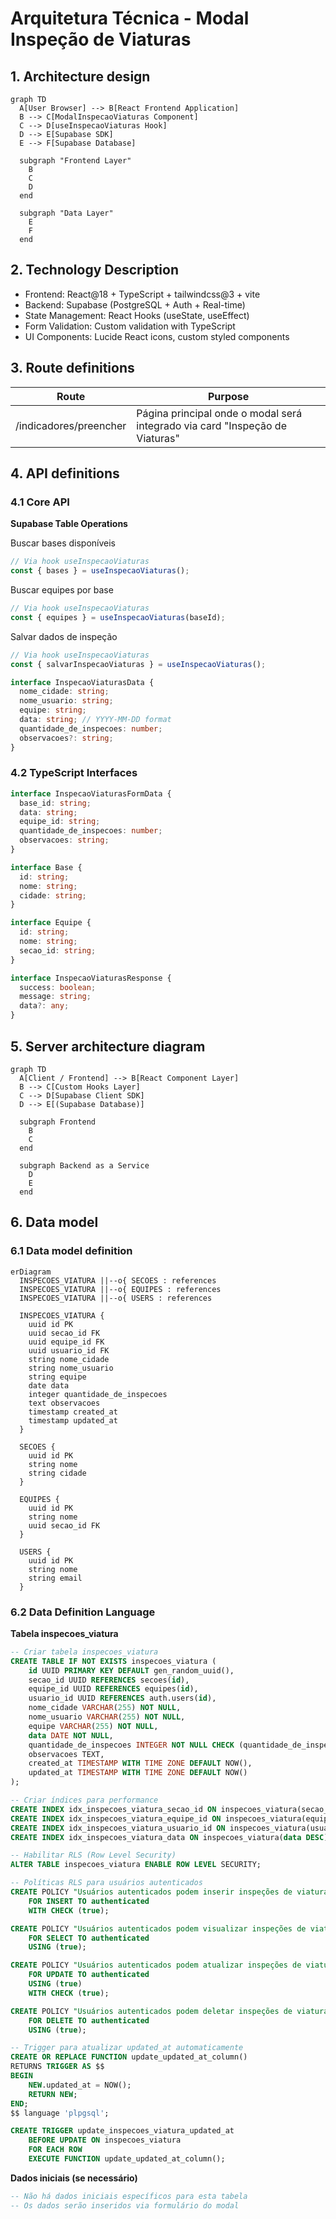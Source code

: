 # Arquitetura Técnica - Modal Inspeção de Viaturas

## 1. Architecture design

```mermaid
graph TD
  A[User Browser] --> B[React Frontend Application]
  B --> C[ModalInspecaoViaturas Component]
  C --> D[useInspecaoViaturas Hook]
  D --> E[Supabase SDK]
  E --> F[Supabase Database]

  subgraph "Frontend Layer"
    B
    C
    D
  end

  subgraph "Data Layer"
    E
    F
  end
```

## 2. Technology Description
- Frontend: React@18 + TypeScript + tailwindcss@3 + vite
- Backend: Supabase (PostgreSQL + Auth + Real-time)
- State Management: React Hooks (useState, useEffect)
- Form Validation: Custom validation with TypeScript
- UI Components: Lucide React icons, custom styled components

## 3. Route definitions
| Route | Purpose |
|-------|---------|
| /indicadores/preencher | Página principal onde o modal será integrado via card "Inspeção de Viaturas" |

## 4. API definitions
### 4.1 Core API

**Supabase Table Operations**

Buscar bases disponíveis
```typescript
// Via hook useInspecaoViaturas
const { bases } = useInspecaoViaturas();
```

Buscar equipes por base
```typescript
// Via hook useInspecaoViaturas
const { equipes } = useInspecaoViaturas(baseId);
```

Salvar dados de inspeção
```typescript
// Via hook useInspecaoViaturas
const { salvarInspecaoViaturas } = useInspecaoViaturas();

interface InspecaoViaturasData {
  nome_cidade: string;
  nome_usuario: string;
  equipe: string;
  data: string; // YYYY-MM-DD format
  quantidade_de_inspecoes: number;
  observacoes?: string;
}
```

### 4.2 TypeScript Interfaces

```typescript
interface InspecaoViaturasFormData {
  base_id: string;
  data: string;
  equipe_id: string;
  quantidade_de_inspecoes: number;
  observacoes: string;
}

interface Base {
  id: string;
  nome: string;
  cidade: string;
}

interface Equipe {
  id: string;
  nome: string;
  secao_id: string;
}

interface InspecaoViaturasResponse {
  success: boolean;
  message: string;
  data?: any;
}
```

## 5. Server architecture diagram
```mermaid
graph TD
  A[Client / Frontend] --> B[React Component Layer]
  B --> C[Custom Hooks Layer]
  C --> D[Supabase Client SDK]
  D --> E[(Supabase Database)]

  subgraph Frontend
    B
    C
  end

  subgraph Backend as a Service
    D
    E
  end
```

## 6. Data model

### 6.1 Data model definition
```mermaid
erDiagram
  INSPECOES_VIATURA ||--o{ SECOES : references
  INSPECOES_VIATURA ||--o{ EQUIPES : references
  INSPECOES_VIATURA ||--o{ USERS : references

  INSPECOES_VIATURA {
    uuid id PK
    uuid secao_id FK
    uuid equipe_id FK
    uuid usuario_id FK
    string nome_cidade
    string nome_usuario
    string equipe
    date data
    integer quantidade_de_inspecoes
    text observacoes
    timestamp created_at
    timestamp updated_at
  }

  SECOES {
    uuid id PK
    string nome
    string cidade
  }

  EQUIPES {
    uuid id PK
    string nome
    uuid secao_id FK
  }

  USERS {
    uuid id PK
    string nome
    string email
  }
```

### 6.2 Data Definition Language

**Tabela inspecoes_viatura**
```sql
-- Criar tabela inspecoes_viatura
CREATE TABLE IF NOT EXISTS inspecoes_viatura (
    id UUID PRIMARY KEY DEFAULT gen_random_uuid(),
    secao_id UUID REFERENCES secoes(id),
    equipe_id UUID REFERENCES equipes(id),
    usuario_id UUID REFERENCES auth.users(id),
    nome_cidade VARCHAR(255) NOT NULL,
    nome_usuario VARCHAR(255) NOT NULL,
    equipe VARCHAR(255) NOT NULL,
    data DATE NOT NULL,
    quantidade_de_inspecoes INTEGER NOT NULL CHECK (quantidade_de_inspecoes >= 0),
    observacoes TEXT,
    created_at TIMESTAMP WITH TIME ZONE DEFAULT NOW(),
    updated_at TIMESTAMP WITH TIME ZONE DEFAULT NOW()
);

-- Criar índices para performance
CREATE INDEX idx_inspecoes_viatura_secao_id ON inspecoes_viatura(secao_id);
CREATE INDEX idx_inspecoes_viatura_equipe_id ON inspecoes_viatura(equipe_id);
CREATE INDEX idx_inspecoes_viatura_usuario_id ON inspecoes_viatura(usuario_id);
CREATE INDEX idx_inspecoes_viatura_data ON inspecoes_viatura(data DESC);

-- Habilitar RLS (Row Level Security)
ALTER TABLE inspecoes_viatura ENABLE ROW LEVEL SECURITY;

-- Políticas RLS para usuários autenticados
CREATE POLICY "Usuários autenticados podem inserir inspeções de viaturas" ON inspecoes_viatura
    FOR INSERT TO authenticated
    WITH CHECK (true);

CREATE POLICY "Usuários autenticados podem visualizar inspeções de viaturas" ON inspecoes_viatura
    FOR SELECT TO authenticated
    USING (true);

CREATE POLICY "Usuários autenticados podem atualizar inspeções de viaturas" ON inspecoes_viatura
    FOR UPDATE TO authenticated
    USING (true)
    WITH CHECK (true);

CREATE POLICY "Usuários autenticados podem deletar inspeções de viaturas" ON inspecoes_viatura
    FOR DELETE TO authenticated
    USING (true);

-- Trigger para atualizar updated_at automaticamente
CREATE OR REPLACE FUNCTION update_updated_at_column()
RETURNS TRIGGER AS $$
BEGIN
    NEW.updated_at = NOW();
    RETURN NEW;
END;
$$ language 'plpgsql';

CREATE TRIGGER update_inspecoes_viatura_updated_at
    BEFORE UPDATE ON inspecoes_viatura
    FOR EACH ROW
    EXECUTE FUNCTION update_updated_at_column();
```

**Dados iniciais (se necessário)**
```sql
-- Não há dados iniciais específicos para esta tabela
-- Os dados serão inseridos via formulário do modal
```